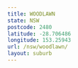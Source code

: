 ```yaml
---
title: WOODLAWN
state: NSW
postcode: 2480
latitude: -28.706486
longitude: 153.25943
url: /nsw/woodlawn/
layout: suburb
---
```

